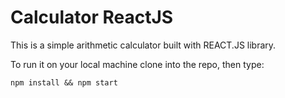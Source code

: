 # Calculator ReactJS

This is a simple arithmetic calculator built with REACT.JS library. 

To run it on your local machine clone into the repo, then type: 

    npm install && npm start
    
